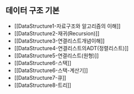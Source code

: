 
## 데이터 구조 기본

* [[DataStructure1-자료구조와 알고리즘의 이해]]
* [[DataStructure2-재귀(Recursion)]]
* [[DataStructure3-연결리스트개념이해]]
* [[DataStructure4-연결리스트의ADT(정렬리스트)]]
* [[DataStructure5-연결리스트(원형)]]
* [[DataStructure6-스택]]
* [[DataStructure6-스택-계산기]]
* [[DataStructure7-큐]]
* [[DataStructure8-트리]]

